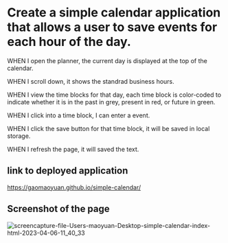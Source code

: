 # Create a simple calendar application that allows a user to save events for each hour of the day.

WHEN I open the planner, the current day is displayed at the top of the calendar.

WHEN I scroll down, it shows the standrad business hours.

WHEN I view the time blocks for that day, each time block is color-coded to indicate whether it is in the past in grey, present in red, or future in green.

WHEN I click into a time block, I can enter a event.

WHEN I click the save button for that time block, it will be saved in local storage.

WHEN I refresh the page, it will saved the text. 

## link to deployed application

https://gaomaoyuan.github.io/simple-calendar/

## Screenshot of the page

![screencapture-file-Users-maoyuan-Desktop-simple-calendar-index-html-2023-04-06-11_40_33](https://user-images.githubusercontent.com/73092032/230429518-9d9d7be3-3f5e-47ab-99c3-dc0e4bc5f38c.png)

